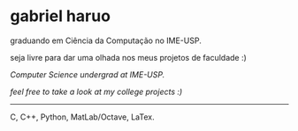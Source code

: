# gabriel haruo

graduando em Ciência da Computação no IME-USP.

seja livre para dar uma olhada nos meus projetos de faculdade :)

_Computer Science undergrad at IME-USP._

_feel free to take a look at my college projects :)_

---

C, C++, Python, MatLab/Octave, LaTex.
